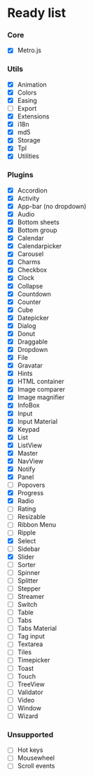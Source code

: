 # Ready list

### Core
- [x] Metro.js

### Utils
- [x] Animation
- [x] Colors
- [x] Easing
- [ ] Export
- [x] Extensions
- [x] i18n
- [x] md5
- [x] Storage
- [x] Tpl
- [x] Utilities

### Plugins
- [x] Accordion
- [x] Activity
- [x] App-bar (no dropdown)
- [x] Audio
- [x] Bottom sheets
- [x] Bottom group
- [x] Calendar
- [x] Calendarpicker
- [x] Carousel
- [x] Charms
- [x] Checkbox
- [x] Clock
- [x] Collapse
- [x] Countdown
- [x] Counter
- [x] Cube
- [x] Datepicker
- [x] Dialog
- [x] Donut
- [x] Draggable
- [x] Dropdown
- [x] File
- [x] Gravatar
- [x] Hints
- [x] HTML container
- [x] Image comparer
- [x] Image magnifier
- [x] InfoBox
- [x] Input
- [x] Input Material
- [x] Keypad
- [x] List
- [x] ListView
- [x] Master
- [x] NavView
- [x] Notify
- [x] Panel
- [ ] Popovers
- [x] Progress
- [x] Radio
- [ ] Rating
- [ ] Resizable
- [ ] Ribbon Menu
- [ ] Ripple
- [x] Select
- [ ] Sidebar
- [x] Slider
- [ ] Sorter
- [ ] Spinner
- [ ] Splitter
- [ ] Stepper
- [ ] Streamer
- [ ] Switch
- [ ] Table
- [ ] Tabs
- [ ] Tabs Material
- [ ] Tag input
- [ ] Textarea
- [ ] Tiles
- [ ] Timepicker
- [ ] Toast
- [ ] Touch
- [ ] TreeView
- [ ] Validator
- [ ] Video
- [ ] Window
- [ ] Wizard

### Unsupported
- [ ] Hot keys
- [ ] Mousewheel
- [ ] Scroll events